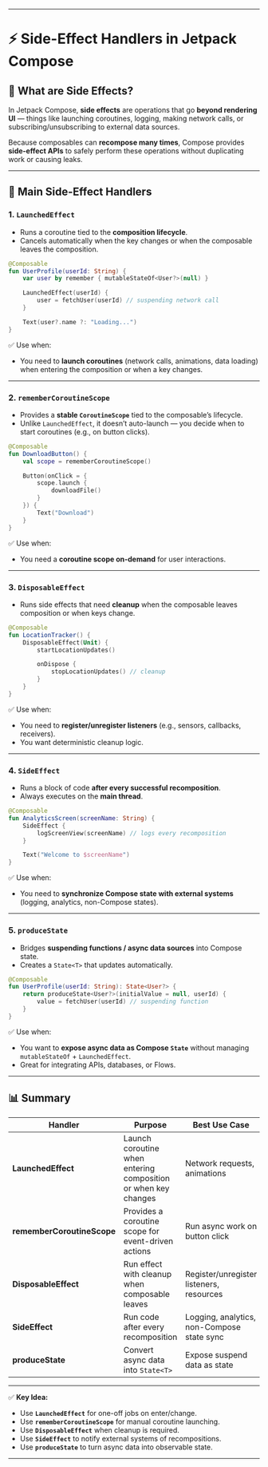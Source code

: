 
---

# ⚡ Side-Effect Handlers in Jetpack Compose

## 📌 What are Side Effects?

In Jetpack Compose, **side effects** are operations that go **beyond rendering UI** — things like launching coroutines, logging, making network calls, or subscribing/unsubscribing to external data sources.

Because composables can **recompose many times**, Compose provides **side-effect APIs** to safely perform these operations without duplicating work or causing leaks.

---

## 🔑 Main Side-Effect Handlers

### 1. **`LaunchedEffect`**

* Runs a coroutine tied to the **composition lifecycle**.
* Cancels automatically when the key changes or when the composable leaves the composition.

```kotlin
@Composable
fun UserProfile(userId: String) {
    var user by remember { mutableStateOf<User?>(null) }

    LaunchedEffect(userId) {
        user = fetchUser(userId) // suspending network call
    }

    Text(user?.name ?: "Loading...")
}
```

✅ Use when:

* You need to **launch coroutines** (network calls, animations, data loading) when entering the composition or when a key changes.

---

### 2. **`rememberCoroutineScope`**

* Provides a **stable `CoroutineScope`** tied to the composable’s lifecycle.
* Unlike `LaunchedEffect`, it doesn’t auto-launch — you decide when to start coroutines (e.g., on button clicks).

```kotlin
@Composable
fun DownloadButton() {
    val scope = rememberCoroutineScope()

    Button(onClick = {
        scope.launch {
            downloadFile()
        }
    }) {
        Text("Download")
    }
}
```

✅ Use when:

* You need a **coroutine scope on-demand** for user interactions.

---

### 3. **`DisposableEffect`**

* Runs side effects that need **cleanup** when the composable leaves composition or when keys change.

```kotlin
@Composable
fun LocationTracker() {
    DisposableEffect(Unit) {
        startLocationUpdates()

        onDispose {
            stopLocationUpdates() // cleanup
        }
    }
}
```

✅ Use when:

* You need to **register/unregister listeners** (e.g., sensors, callbacks, receivers).
* You want deterministic cleanup logic.

---

### 4. **`SideEffect`**

* Runs a block of code **after every successful recomposition**.
* Always executes on the **main thread**.

```kotlin
@Composable
fun AnalyticsScreen(screenName: String) {
    SideEffect {
        logScreenView(screenName) // logs every recomposition
    }

    Text("Welcome to $screenName")
}
```

✅ Use when:

* You need to **synchronize Compose state with external systems** (logging, analytics, non-Compose states).

---

### 5. **`produceState`**

* Bridges **suspending functions / async data sources** into Compose state.
* Creates a `State<T>` that updates automatically.

```kotlin
@Composable
fun UserProfile(userId: String): State<User?> {
    return produceState<User?>(initialValue = null, userId) {
        value = fetchUser(userId) // suspending function
    }
}
```

✅ Use when:

* You want to **expose async data as Compose `State`** without managing `mutableStateOf` + `LaunchedEffect`.
* Great for integrating APIs, databases, or Flows.

---

## 📊 Summary

| Handler                    | Purpose                                                        | Best Use Case                              |
| -------------------------- | -------------------------------------------------------------- | ------------------------------------------ |
| **LaunchedEffect**         | Launch coroutine when entering composition or when key changes | Network requests, animations               |
| **rememberCoroutineScope** | Provides a coroutine scope for event-driven actions            | Run async work on button click             |
| **DisposableEffect**       | Run effect with cleanup when composable leaves                 | Register/unregister listeners, resources   |
| **SideEffect**             | Run code after every recomposition                             | Logging, analytics, non-Compose state sync |
| **produceState**           | Convert async data into `State<T>`                             | Expose suspend data as state               |

---

✅ **Key Idea:**

* Use **`LaunchedEffect`** for one-off jobs on enter/change.
* Use **`rememberCoroutineScope`** for manual coroutine launching.
* Use **`DisposableEffect`** when cleanup is required.
* Use **`SideEffect`** to notify external systems of recompositions.
* Use **`produceState`** to turn async data into observable state.

---